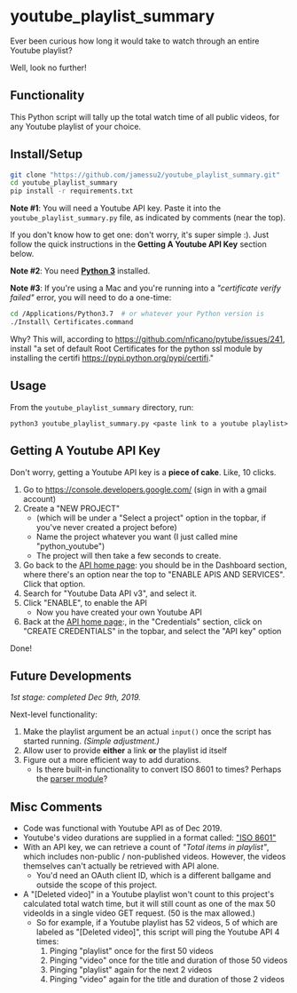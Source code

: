 # youtube_playlist_summary
Ever been curious how long it would take to watch through an entire Youtube playlist?

Well, look no further!


## Functionality
This Python script will tally up the total watch time of all public videos, for any Youtube playlist of your choice.


## Install/Setup
```bash
git clone "https://github.com/jamessu2/youtube_playlist_summary.git"
cd youtube_playlist_summary
pip install -r requirements.txt
```

**Note #1**: You will need a Youtube API key. Paste it into the `youtube_playlist_summary.py` file, as indicated by comments (near the top).
	
If you don't know how to get one: don't worry, it's super simple :). Just follow the quick instructions in the **Getting A Youtube API Key** section below.

**Note #2**: You need [**Python 3**](https://www.python.org/downloads/) installed.

**Note #3**: If you're using a Mac and you're running into a *"certificate verify failed"* error, you will need to do a one-time:

```bash
cd /Applications/Python3.7	# or whatever your Python version is
./Install\ Certificates.command
```

Why? This will, according to https://github.com/nficano/pytube/issues/241, install "a set of default Root Certificates for the python ssl module by installing the certifi https://pypi.python.org/pypi/certifi."


## Usage
From the `youtube_playlist_summary` directory, run: 

```
python3 youtube_playlist_summary.py <paste link to a youtube playlist>
```


## Getting A Youtube API Key
Don't worry, getting a Youtube API key is a **piece of cake**. Like, 10 clicks.

1. Go to https://console.developers.google.com/ (sign in with a gmail account)
2. Create a "NEW PROJECT" 
	- (which will be under a "Select a project" option in the topbar, if you've never created a project before)
	- Name the project whatever you want (I just called mine "python_youtube")
	- The project will then take a few seconds to create.
3. Go back to the [API home page](https://console.developers.google.com/): you should be in the Dashboard section, where there's an option near the top to "ENABLE APIS AND SERVICES". Click that option.
4. Search for "Youtube Data API v3", and select it.
5. Click "ENABLE", to enable the API
	- Now you have created your own Youtube API
6. Back at the [API home page](https://console.developers.google.com/):, in the "Credentials" section, click on "CREATE CREDENTIALS" in the topbar, and select the "API key" option

Done!


## Future Developments
*1st stage: completed Dec 9th, 2019.*

Next-level functionality:

1. Make the playlist argument be an actual `input()` once the script has started running. *(Simple adjustment.)*
2. Allow user to provide **either** a link **or** the playlist id itself
3. Figure out a more efficient way to add durations.
	- Is there built-in functionality to convert ISO 8601 to times? Perhaps the [parser module](https://dateutil.readthedocs.io/en/stable/parser.html)?


## Misc Comments
- Code was functional with Youtube API as of Dec 2019.
- Youtube's video durations are supplied in a format called: ["ISO 8601"](https://en.wikipedia.org/wiki/ISO_8601#Durations)
- With an API key, we can retrieve a count of *"Total items in playlist"*, which includes non-public / non-published videos. However, the videos themselves can't actually be retrieved with API alone.
	- You'd need an OAuth client ID, which is a different ballgame and outside the scope of this project.
- A "[Deleted video]" in a Youtube playlist won't count to this project's calculated total watch time, but it will still count as one of the max 50 videoIds in a single video GET request. (50 is the max allowed.)
	- So for example, if a Youtube playlist has 52 videos, 5 of which are labeled as "[Deleted video]", this script will ping the Youtube API 4 times:
		1. Pinging "playlist" once for the first 50 videos
		2. Pinging "video" once for the title and duration of those 50 videos
		3. Pinging "playlist" again for the next 2 videos
		4. Pinging "video" again for the title and duration of those 2 videos
